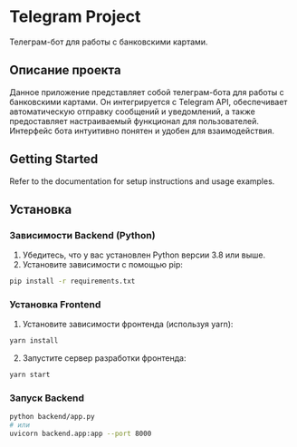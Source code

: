# Telegram Project

Телеграм-бот для работы с банковскими картами.

## Описание проекта

Данное приложение представляет собой телеграм-бота для работы с банковскими картами. Он интегрируется с Telegram API, обеспечивает автоматическую отправку сообщений и уведомлений, а также предоставляет настраиваемый функционал для пользователей. Интерфейс бота интуитивно понятен и удобен для взаимодействия.

## Getting Started

Refer to the documentation for setup instructions and usage examples.

## Установка

### Зависимости Backend (Python)

1. Убедитесь, что у вас установлен Python версии 3.8 или выше.
2. Установите зависимости с помощью pip:

  ```bash
  pip install -r requirements.txt
  ```

### Установка Frontend

1. Установите зависимости фронтенда (используя yarn):

  ```bash
  yarn install
  ```

2. Запустите сервер разработки фронтенда:

  ```bash
  yarn start
  ```

### Запуск Backend

```bash
python backend/app.py
# или
uvicorn backend.app:app --port 8000
```

